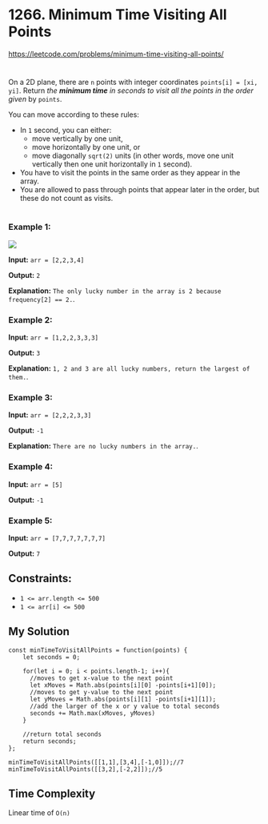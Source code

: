 # 1266. Minimum Time Visiting All Points
https://leetcode.com/problems/minimum-time-visiting-all-points/
#
On a 2D plane, there are `n` points with integer coordinates `points[i] = [xi, yi]`. Return <i>the <b>minimum time</b> in seconds to visit all the points in the order given</i> by `points`.

You can move according to these rules:
- In `1` second, you can either:
  - move vertically by one unit,
  - move horizontally by one unit, or
  - move diagonally `sqrt(2)` units (in other words, move one unit vertically then one unit horizontally in `1` second).
- You have to visit the points in the same order as they appear in the array.
- You are allowed to pass through points that appear later in the order, but these do not count as visits.
#
### Example 1:
![](https://assets.leetcode.com/uploads/2019/11/14/1626_example_1.PNG)

<b>Input:</b> `arr = [2,2,3,4]`

<b>Output:</b> `2`

<b>Explanation:</b> `The only lucky number in the array is 2 because frequency[2] == 2.`.
### Example 2:
<b>Input:</b>  `arr = [1,2,2,3,3,3]`

<b>Output:</b> `3`

<b>Explanation:</b> `1, 2 and 3 are all lucky numbers, return the largest of them.`.
### Example 3:
<b>Input:</b> `arr = [2,2,2,3,3]`

<b>Output:</b>  `-1`

<b>Explanation:</b> `There are no lucky numbers in the array.`.
### Example 4:
<b>Input:</b> `arr = [5]`

<b>Output:</b>  `-1`
### Example 5:
<b>Input:</b> `arr = [7,7,7,7,7,7,7]`

<b>Output:</b> `7`
## Constraints:
- `1 <= arr.length <= 500`
- `1 <= arr[i] <= 500`

## My Solution
````
const minTimeToVisitAllPoints = function(points) {
    let seconds = 0;
    
    for(let i = 0; i < points.length-1; i++){
      //moves to get x-value to the next point
      let xMoves = Math.abs(points[i][0] -points[i+1][0]);
      //moves to get y-value to the next point
      let yMoves = Math.abs(points[i][1] -points[i+1][1]);
      //add the larger of the x or y value to total seconds
      seconds += Math.max(xMoves, yMoves)
    }
    
    //return total seconds
    return seconds;
};

minTimeToVisitAllPoints([[1,1],[3,4],[-1,0]]);//7
minTimeToVisitAllPoints([[3,2],[-2,2]]);//5
````

## Time Complexity
Linear time of `O(n)`
